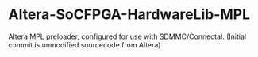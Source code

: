 # Altera-SoCFPGA-HardwareLib-MPL
Altera MPL preloader, configured for use with SDMMC/Connectal.  (Initial commit is unmodified sourcecode from Altera)

